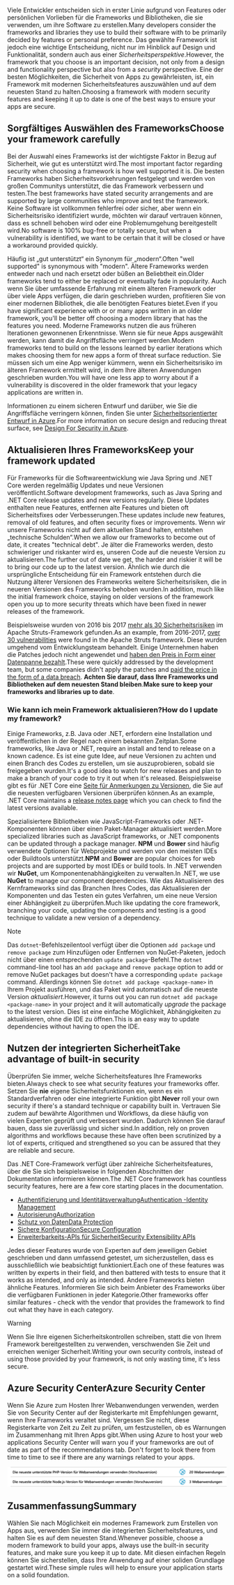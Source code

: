 <span data-ttu-id="5d627-101">Viele Entwickler entscheiden sich in erster Linie aufgrund von Features oder persönlichen Vorlieben für die Frameworks und Bibliotheken, die sie verwenden, um ihre Software zu erstellen.</span><span class="sxs-lookup"><span data-stu-id="5d627-101">Many developers consider the frameworks and libraries they use to build their software with to be primarily decided by features or personal preference.</span></span> <span data-ttu-id="5d627-102">Das gewählte Framework ist jedoch eine wichtige Entscheidung, nicht nur im Hinblick auf Design und Funktionalität, sondern auch aus einer _Sicherheitsperspektive_.</span><span class="sxs-lookup"><span data-stu-id="5d627-102">However, the framework that you choose is an important decision, not only from a design and functionality perspective but also from a _security_ perspective.</span></span> <span data-ttu-id="5d627-103">Eine der besten Möglichkeiten, die Sicherheit von Apps zu gewährleisten, ist, ein Framework mit modernen Sicherheitsfeatures auszuwählen und auf dem neuesten Stand zu halten.</span><span class="sxs-lookup"><span data-stu-id="5d627-103">Choosing a framework with modern security features and keeping it up to date is one of the best ways to ensure your apps are secure.</span></span>

## <a name="choose-your-framework-carefully"></a><span data-ttu-id="5d627-104">Sorgfältiges Auswählen des Frameworks</span><span class="sxs-lookup"><span data-stu-id="5d627-104">Choose your framework carefully</span></span>

<span data-ttu-id="5d627-105">Bei der Auswahl eines Frameworks ist der wichtigste Faktor in Bezug auf Sicherheit, wie gut es unterstützt wird.</span><span class="sxs-lookup"><span data-stu-id="5d627-105">The most important factor regarding security when choosing a framework is how well supported it is.</span></span> <span data-ttu-id="5d627-106">Die besten Frameworks haben Sicherheitsvorkehrungen festgelegt und werden von großen Communitys unterstützt, die das Framework verbessern und testen.</span><span class="sxs-lookup"><span data-stu-id="5d627-106">The best frameworks have stated security arrangements and are supported by large communities who improve and test the framework.</span></span> <span data-ttu-id="5d627-107">Keine Software ist vollkommen fehlerfrei oder sicher, aber wenn ein Sicherheitsrisiko identifiziert wurde, möchten wir darauf vertrauen können, dass es schnell behoben wird oder eine Problemumgehung bereitgestellt wird.</span><span class="sxs-lookup"><span data-stu-id="5d627-107">No software is 100% bug-free or totally secure, but when a vulnerability is identified, we want to be certain that it will be closed or have a workaround provided quickly.</span></span>

<span data-ttu-id="5d627-108">Häufig ist „gut unterstützt“ ein Synonym für „modern“.</span><span class="sxs-lookup"><span data-stu-id="5d627-108">Often "well supported" is synonymous with "modern".</span></span> <span data-ttu-id="5d627-109">Ältere Frameworks werden entweder nach und nach ersetzt oder büßen an Beliebtheit ein.</span><span class="sxs-lookup"><span data-stu-id="5d627-109">Older frameworks tend to either be replaced or eventually fade in popularity.</span></span> <span data-ttu-id="5d627-110">Auch wenn Sie über umfassende Erfahrung mit einem älteren Framework oder über viele Apps verfügen, die darin geschrieben wurden, profitieren Sie von einer modernen Bibliothek, die alle benötigten Features bietet.</span><span class="sxs-lookup"><span data-stu-id="5d627-110">Even if you have significant experience with or or many apps written in an older framework, you'll be better off choosing a modern library that has the features you need.</span></span> <span data-ttu-id="5d627-111">Moderne Frameworks nutzen die aus früheren Iterationen gewonnenen Erkenntnisse. Wenn sie für neue Apps ausgewählt werden, kann damit die Angriffsfläche verringert werden.</span><span class="sxs-lookup"><span data-stu-id="5d627-111">Modern frameworks tend to build on the lessons learned by earlier iterations which makes choosing them for new apps a form of threat surface reduction.</span></span> <span data-ttu-id="5d627-112">Sie müssen sich um eine App weniger kümmern, wenn ein Sicherheitsrisiko im älteren Framework ermittelt wird, in dem Ihre älteren Anwendungen geschrieben wurden.</span><span class="sxs-lookup"><span data-stu-id="5d627-112">You will have one less app to worry about if a vulnerability is discovered in the older framework that your legacy applications are written in.</span></span>

<span data-ttu-id="5d627-113">Informationen zu einem sicheren Entwurf und darüber, wie Sie die Angriffsfläche verringern können, finden Sie unter [Sicherheitsorientierter Entwurf in Azure](../../design-for-security-in-azure/index.yml).</span><span class="sxs-lookup"><span data-stu-id="5d627-113">For more information on secure design and reducing threat surface, see [Design For Security in Azure](../../design-for-security-in-azure/index.yml).</span></span>

## <a name="keep-your-framework-updated"></a><span data-ttu-id="5d627-114">Aktualisieren Ihres Frameworks</span><span class="sxs-lookup"><span data-stu-id="5d627-114">Keep your framework updated</span></span>

<span data-ttu-id="5d627-115">Für Frameworks für die Softwareentwicklung wie Java Spring und .NET Core werden regelmäßig Updates und neue Versionen veröffentlicht.</span><span class="sxs-lookup"><span data-stu-id="5d627-115">Software development frameworks, such as Java Spring and .NET Core release updates and new versions regularly.</span></span> <span data-ttu-id="5d627-116">Diese Updates enthalten neue Features, entfernen alte Features und bieten oft Sicherheitsfixes oder Verbesserungen.</span><span class="sxs-lookup"><span data-stu-id="5d627-116">These updates include new features, removal of old features, and often security fixes or improvements.</span></span> <span data-ttu-id="5d627-117">Wenn wir unsere Frameworks nicht auf dem aktuellen Stand halten, entstehen „technische Schulden“.</span><span class="sxs-lookup"><span data-stu-id="5d627-117">When we allow our frameworks to become out of date, it creates "technical debt".</span></span> <span data-ttu-id="5d627-118">Je älter die Frameworks werden, desto schwieriger und riskanter wird es, unseren Code auf die neueste Version zu aktualisieren.</span><span class="sxs-lookup"><span data-stu-id="5d627-118">The further out of date we get, the harder and riskier it will be to bring our code up to the latest version.</span></span> <span data-ttu-id="5d627-119">Ähnlich wie durch die ursprüngliche Entscheidung für ein Framework entstehen durch die Nutzung älterer Versionen des Frameworks weitere Sicherheitsrisiken, die in neueren Versionen des Frameworks behoben wurden.</span><span class="sxs-lookup"><span data-stu-id="5d627-119">In addition, much like the initial framework choice, staying on older versions of the framework open you up to more security threats which have been fixed in newer releases of the framework.</span></span>

<span data-ttu-id="5d627-120">Beispielsweise wurden von 2016 bis 2017 [mehr als 30 Sicherheitsrisiken](https://www.cvedetails.com/product/6117/Apache-Struts.html?vendor_id=45) im Apache Struts-Framework gefunden.</span><span class="sxs-lookup"><span data-stu-id="5d627-120">As an example, from 2016-2017, [over 30 vulnerabilities](https://www.cvedetails.com/product/6117/Apache-Struts.html?vendor_id=45) were found in the Apache Struts framework.</span></span> <span data-ttu-id="5d627-121">Diese wurden umgehend vom Entwicklungsteam behandelt. Einige Unternehmen haben die Patches jedoch nicht angewendet und [haben den Preis in Form einer Datenpanne bezahlt](https://www.zdnet.com/article/equifax-confirms-apache-struts-flaw-it-failed-to-patch-was-to-blame-for-data-breach/).</span><span class="sxs-lookup"><span data-stu-id="5d627-121">These were quickly addressed by the development team, but some companies didn't apply the patches and [paid the price in the form of a data breach](https://www.zdnet.com/article/equifax-confirms-apache-struts-flaw-it-failed-to-patch-was-to-blame-for-data-breach/).</span></span> <span data-ttu-id="5d627-122">**Achten Sie darauf, dass Ihre Frameworks und Bibliotheken auf dem neuesten Stand bleiben**.</span><span class="sxs-lookup"><span data-stu-id="5d627-122">**Make sure to keep your frameworks and libraries up to date**.</span></span>

### <a name="how-do-i-update-my-framework"></a><span data-ttu-id="5d627-123">Wie kann ich mein Framework aktualisieren?</span><span class="sxs-lookup"><span data-stu-id="5d627-123">How do I update my framework?</span></span>

<span data-ttu-id="5d627-124">Einige Frameworks, z.B. Java oder .NET, erfordern eine Installation und veröffentlichen in der Regel nach einem bekannten Zeitplan.</span><span class="sxs-lookup"><span data-stu-id="5d627-124">Some frameworks, like Java or .NET, require an install and tend to release on a known cadence.</span></span> <span data-ttu-id="5d627-125">Es ist eine gute Idee, auf neue Versionen zu achten und einen Branch des Codes zu erstellen, um sie auszuprobieren, sobald sie freigegeben wurden.</span><span class="sxs-lookup"><span data-stu-id="5d627-125">It's a good idea to watch for new releases and plan to make a branch of your code to try it out when it's released.</span></span> <span data-ttu-id="5d627-126">Beispielsweise gibt es für .NET Core eine [Seite für Anmerkungen zu Versionen](https://github.com/dotnet/core/tree/master/release-notes), die Sie auf die neuesten verfügbaren Versionen überprüfen können.</span><span class="sxs-lookup"><span data-stu-id="5d627-126">As an example, .NET Core maintains a [release notes page](https://github.com/dotnet/core/tree/master/release-notes) which you can check to find the latest versions available.</span></span>

<span data-ttu-id="5d627-127">Spezialisiertere Bibliotheken wie JavaScript-Frameworks oder .NET-Komponenten können über einen Paket-Manager aktualisiert werden.</span><span class="sxs-lookup"><span data-stu-id="5d627-127">More specialized libraries such as JavaScript frameworks, or .NET components can be updated through a package manager.</span></span> <span data-ttu-id="5d627-128">**NPM** und **Bower** sind häufig verwendete Optionen für Webprojekte und werden von den meisten IDEs oder Buildtools unterstützt.</span><span class="sxs-lookup"><span data-stu-id="5d627-128">**NPM** and **Bower** are popular choices for web projects and are supported by most IDEs or build tools.</span></span> <span data-ttu-id="5d627-129">In .NET verwenden wir **NuGet**, um Komponentenabhängigkeiten zu verwalten.</span><span class="sxs-lookup"><span data-stu-id="5d627-129">In .NET, we use **NuGet** to manage our component dependencies.</span></span> <span data-ttu-id="5d627-130">Wie das Aktualisieren des Kernframeworks sind das Branchen Ihres Codes, das Aktualisieren der Komponenten und das Testen ein gutes Verfahren, um eine neue Version einer Abhängigkeit zu überprüfen.</span><span class="sxs-lookup"><span data-stu-id="5d627-130">Much like updating the core framework, branching your code, updating the components and testing is a good technique to validate a new version of a dependency.</span></span>

> [!NOTE]
> <span data-ttu-id="5d627-131">Das `dotnet`-Befehlszeilentool verfügt über die Optionen `add package` und `remove package` zum Hinzufügen oder Entfernen von NuGet-Paketen, jedoch nicht über einen entsprechenden `update package`-Befehl.</span><span class="sxs-lookup"><span data-stu-id="5d627-131">The `dotnet` command-line tool has an `add package` and `remove package` option to add or remove NuGet packages but doesn't have a corresponding `update package` command.</span></span> <span data-ttu-id="5d627-132">Allerdings können Sie `dotnet add package <package-name>` in Ihrem Projekt ausführen, und das Paket wird automatisch auf die neueste Version _aktualisiert_.</span><span class="sxs-lookup"><span data-stu-id="5d627-132">However, it turns out you can run `dotnet add package <package-name>` in your project and it will automatically _upgrade_ the package to the latest version.</span></span> <span data-ttu-id="5d627-133">Dies ist eine einfache Möglichkeit, Abhängigkeiten zu aktualisieren, ohne die IDE zu öffnen.</span><span class="sxs-lookup"><span data-stu-id="5d627-133">This is an easy way to update dependencies without having to open the IDE.</span></span>

## <a name="take-advantage-of-built-in-security"></a><span data-ttu-id="5d627-134">Nutzen der integrierten Sicherheit</span><span class="sxs-lookup"><span data-stu-id="5d627-134">Take advantage of built-in security</span></span>

<span data-ttu-id="5d627-135">Überprüfen Sie immer, welche Sicherheitsfeatures Ihre Frameworks bieten.</span><span class="sxs-lookup"><span data-stu-id="5d627-135">Always check to see what security features your frameworks offer.</span></span> <span data-ttu-id="5d627-136">Setzen Sie **nie** eigene Sicherheitsfunktionen ein, wenn es ein Standardverfahren oder eine integrierte Funktion gibt.</span><span class="sxs-lookup"><span data-stu-id="5d627-136">**Never** roll your own security if there's a standard technique or capability built in.</span></span> <span data-ttu-id="5d627-137">Vertrauen Sie zudem auf bewährte Algorithmen und Workflows, da diese häufig von vielen Experten geprüft und verbessert wurden. Dadurch können Sie darauf bauen, dass sie zuverlässig und sicher sind.</span><span class="sxs-lookup"><span data-stu-id="5d627-137">In addition, rely on proven algorithms and workflows because these have often been scrutinized by a lot of experts, critiqued and strengthened so you can be assured that they are reliable and secure.</span></span>

<span data-ttu-id="5d627-138">Das .NET Core-Framework verfügt über zahlreiche Sicherheitsfeatures, über die Sie sich beispielsweise in folgenden Abschnitten der Dokumentation informieren können.</span><span class="sxs-lookup"><span data-stu-id="5d627-138">The .NET Core framework has countless security features, here are a few core starting places in the documentation.</span></span>
* [<span data-ttu-id="5d627-139">Authentifizierung und Identitätsverwaltung</span><span class="sxs-lookup"><span data-stu-id="5d627-139">Authentication -Identity Management</span></span>](https://docs.microsoft.com/aspnet/core/security/authentication/index?view=aspnetcore-2.1)
* [<span data-ttu-id="5d627-140">Autorisierung</span><span class="sxs-lookup"><span data-stu-id="5d627-140">Authorization</span></span>](https://docs.microsoft.com/aspnet/core/security/authorization/index?view=aspnetcore-2.1)
* [<span data-ttu-id="5d627-141">Schutz von Daten</span><span class="sxs-lookup"><span data-stu-id="5d627-141">Data Protection</span></span>](https://docs.microsoft.com/aspnet/core/security/data-protection/index?view=aspnetcore-2.1)
* [<span data-ttu-id="5d627-142">Sichere Konfiguration</span><span class="sxs-lookup"><span data-stu-id="5d627-142">Secure Configuration</span></span>](https://docs.microsoft.com/aspnet/core/security/data-protection/configuration/index?view=aspnetcore-2.1)
* [<span data-ttu-id="5d627-143">Erweiterbarkeits-APIs für Sicherheit</span><span class="sxs-lookup"><span data-stu-id="5d627-143">Security Extensibility APIs</span></span>](https://docs.microsoft.com/aspnet/core/security/data-protection/extensibility/index?view=aspnetcore-2.1)

<span data-ttu-id="5d627-144">Jedes dieser Features wurde von Experten auf dem jeweiligen Gebiet geschrieben und dann umfassend getestet, um sicherzustellen, dass es ausschließlich wie beabsichtigt funktioniert.</span><span class="sxs-lookup"><span data-stu-id="5d627-144">Each one of these features was written by experts in their field, and then battered with tests to ensure that it works as intended, and only as intended.</span></span> <span data-ttu-id="5d627-145">Andere Frameworks bieten ähnliche Features. Informieren Sie sich beim Anbieter des Frameworks über die verfügbaren Funktionen in jeder Kategorie.</span><span class="sxs-lookup"><span data-stu-id="5d627-145">Other frameworks offer similar features - check with the vendor that provides the framework to find out what they have in each category.</span></span>

> [!WARNING]
> <span data-ttu-id="5d627-146">Wenn Sie Ihre eigenen Sicherheitskontrollen schreiben, statt die von Ihrem Framework bereitgestellten zu verwenden, verschwenden Sie Zeit und erreichen weniger Sicherheit.</span><span class="sxs-lookup"><span data-stu-id="5d627-146">Writing your own security controls, instead of using those provided by your framework, is not only wasting time, it's less secure.</span></span>


## <a name="azure-security-center"></a><span data-ttu-id="5d627-147">Azure Security Center</span><span class="sxs-lookup"><span data-stu-id="5d627-147">Azure Security Center</span></span>

<span data-ttu-id="5d627-148">Wenn Sie Azure zum Hosten Ihrer Webanwendungen verwenden, werden Sie von Security Center auf der Registerkarte mit Empfehlungen gewarnt, wenn Ihre Frameworks veraltet sind.  Vergessen Sie nicht, diese Registerkarte von Zeit zu Zeit zu prüfen, um festzustellen, ob es Warnungen im Zusammenhang mit Ihren Apps gibt.</span><span class="sxs-lookup"><span data-stu-id="5d627-148">When using Azure to host your web applications Security Center will warn you if your frameworks are out of date as part of the recommendations tab.  Don't forget to look there from time to time to see if there are any warnings related to your apps.</span></span>

![Azure Security Center empfiehlt ein Frameworkupgrade.](../media/5-ASCFramework.png)


## <a name="summary"></a><span data-ttu-id="5d627-150">Zusammenfassung</span><span class="sxs-lookup"><span data-stu-id="5d627-150">Summary</span></span>

<span data-ttu-id="5d627-151">Wählen Sie nach Möglichkeit ein modernes Framework zum Erstellen von Apps aus, verwenden Sie immer die integrierten Sicherheitsfeatures, und halten Sie es auf dem neuesten Stand.</span><span class="sxs-lookup"><span data-stu-id="5d627-151">Whenever possible, choose a modern framework to build your apps, always use the built-in security features, and make sure you keep it up to date.</span></span> <span data-ttu-id="5d627-152">Mit diesen einfachen Regeln können Sie sicherstellen, dass Ihre Anwendung auf einer soliden Grundlage gestartet wird.</span><span class="sxs-lookup"><span data-stu-id="5d627-152">These simple rules will help to ensure your application starts on a solid foundation.</span></span>
